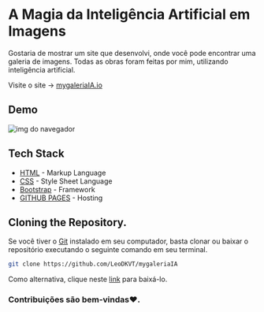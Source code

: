 # A Magia da Inteligência Artificial em Imagens
Gostaria de mostrar um site que desenvolvi, onde você pode encontrar uma galeria de imagens. Todas as obras foram feitas por mim, utilizando inteligência artificial.

Visite o site → [mygaleriaIA.io](https://leodkvt.github.io/mygaleriaIA/)

## Demo
![img do navegador](https://i.imgur.com/jU3A0Ou.png)

## Tech Stack
 - [HTML](https://developer.mozilla.org/en-US/docs/Web/HTML) - Markup Language
 - [CSS](https://developer.mozilla.org/en-US/docs/Web/CSS) - Style Sheet Language
 - [Bootstrap](https://getbootstrap.com/docs/4.6/getting-started/introduction/) - Framework
 - [GITHUB PAGES](https://pages.github.com/) - Hosting

## Cloning the Repository.
Se você tiver o [Git](https://git-scm.com/) instalado em seu computador, basta clonar ou baixar o repositório executando o seguinte comando em seu terminal.

```bash
git clone https://github.com/LeoDKVT/mygaleriaIA
```
Como alternativa, clique neste [link](https://github.com/LeoDKVT/mygaleriaIA/archive/refs/heads/main.zip) para baixá-lo.

### Contribuições são bem-vindas❤️.

